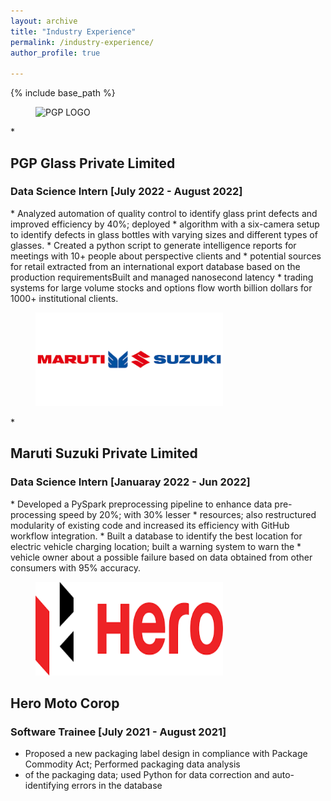 ```yaml
---
layout: archive
title: "Industry Experience"
permalink: /industry-experience/
author_profile: true

---
```


{% include base_path %}

<figure>
  <img src="/images/PGP_Logo.png" alt="PGP LOGO" style="width:100px;height:200px;">
  </figure>
* <h2>PGP Glass Private Limited</h2>
  <h3>Data Science Intern [July 2022 - August 2022]</h3>
    * Analyzed automation of quality control to identify glass print defects and improved efficiency by 40%; deployed 
    * algorithm with a six-camera setup to identify defects in glass bottles with varying sizes and different types of glasses.
    * Created a python script to generate intelligence reports for meetings with 10+ people about perspective clients and 
    * potential sources for retail extracted from an international export database based on the production requirementsBuilt and managed nanosecond latency
    * trading systems for large volume stocks and options flow worth billion dollars for 1000+ institutional clients.


<figure>
  <img src="/images/MS_Logo.png" alt = "Maruti" style="width:300px;height:150px;">
  </figure>
* <h2>Maruti Suzuki Private Limited</h2>
  <h3>Data Science Intern [Januaray 2022 - Jun 2022]</h3>
    * Developed a PySpark preprocessing pipeline to enhance data pre-processing speed by 20%; with 30% lesser 
    * resources; also restructured modularity of existing code and increased its efficiency with GitHub workflow integration.
    * Built a database to identify the best location for electric vehicle charging location; built a warning system to warn the 
    * vehicle owner about a possible failure based on data obtained from other consumers with 95% accuracy.


<figure>
  <img src="/images/Hero_Logo.png" alt= "Hero" style="width:300px;height:150px;">
  </figure>
<h2>Hero Moto Corop</h2>
  <h3>Software Trainee [July 2021 - August 2021]</h3>
  <ul>
    <li>Proposed a new packaging label design in compliance with Package Commodity Act; Performed packaging data analysis</li>
    <li>of the packaging data; used Python for data correction and auto-identifying errors in the database</li>
    </ul>

